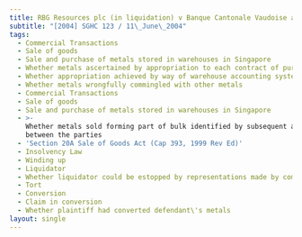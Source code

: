 ```yaml
---
title: RBG Resources plc (in liquidation) v Banque Cantonale Vaudoise and Others
subtitle: "[2004] SGHC 123 / 11\_June\_2004"
tags:
  - Commercial Transactions
  - Sale of goods
  - Sale and purchase of metals stored in warehouses in Singapore
  - Whether metals ascertained by appropriation to each contract of purchase
  - Whether appropriation achieved by way of warehouse accounting system
  - Whether metals wrongfully commingled with other metals
  - Commercial Transactions
  - Sale of goods
  - Sale and purchase of metals stored in warehouses in Singapore
  - >-
    Whether metals sold forming part of bulk identified by subsequent agreement
    between the parties
  - 'Section 20A Sale of Goods Act (Cap 393, 1999 Rev Ed)'
  - Insolvency Law
  - Winding up
  - Liquidator
  - Whether liquidator could be estopped by representations made by company
  - Tort
  - Conversion
  - Claim in conversion
  - Whether plaintiff had converted defendant\'s metals
layout: single
---
```


